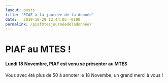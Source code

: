 ```yaml
---
layout: posts
title: "PIAF à la journée de la donnée"
date:   2019-10-29 12:44:05 -0100
permalink: /piafmtesjournéedeladonnée/
---
```


# PIAF au MTES !

#### Lundi 18 Novembre, PIAF est venu se présenter au MTES
  
Vous avec été plus de 50 à annoter le 18 Novembe, un grand merci à vous ! 
 
